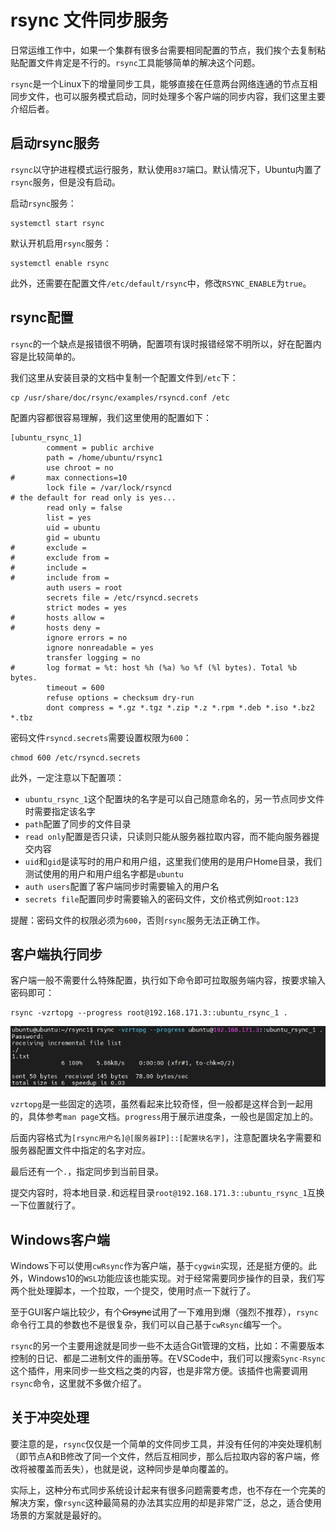 # rsync 文件同步服务

日常运维工作中，如果一个集群有很多台需要相同配置的节点，我们挨个去复制粘贴配置文件肯定是不行的。`rsync`工具能够简单的解决这个问题。

`rsync`是一个Linux下的增量同步工具，能够直接在任意两台网络连通的节点互相同步文件，也可以服务模式启动，同时处理多个客户端的同步内容，我们这里主要介绍后者。

## 启动rsync服务

`rsync`以守护进程模式运行服务，默认使用`837`端口。默认情况下，Ubuntu内置了`rsync`服务，但是没有启动。

启动`rsync`服务：

```
systemctl start rsync
```

默认开机启用`rsync`服务：

```
systemctl enable rsync
```

此外，还需要在配置文件`/etc/default/rsync`中，修改`RSYNC_ENABLE`为`true`。

## rsync配置

`rsync`的一个缺点是报错很不明确，配置项有误时报错经常不明所以，好在配置内容是比较简单的。

我们这里从安装目录的文档中复制一个配置文件到`/etc`下：

```
cp /usr/share/doc/rsync/examples/rsyncd.conf /etc
```

配置内容都很容易理解，我们这里使用的配置如下：

```
[ubuntu_rsync_1]
        comment = public archive
        path = /home/ubuntu/rsync1
        use chroot = no
#       max connections=10
        lock file = /var/lock/rsyncd
# the default for read only is yes...
        read only = false
        list = yes
        uid = ubuntu
        gid = ubuntu
#       exclude =
#       exclude from =
#       include =
#       include from =
        auth users = root
        secrets file = /etc/rsyncd.secrets
        strict modes = yes
#       hosts allow =
#       hosts deny =
        ignore errors = no
        ignore nonreadable = yes
        transfer logging = no
#       log format = %t: host %h (%a) %o %f (%l bytes). Total %b bytes.
        timeout = 600
        refuse options = checksum dry-run
        dont compress = *.gz *.tgz *.zip *.z *.rpm *.deb *.iso *.bz2 *.tbz
```

密码文件`rsyncd.secrets`需要设置权限为`600`：

```
chmod 600 /etc/rsyncd.secrets
```

此外，一定注意以下配置项：

* `ubuntu_rsync_1`这个配置块的名字是可以自己随意命名的，另一节点同步文件时需要指定该名字
* `path`配置了同步的文件目录
* `read only`配置是否只读，只读则只能从服务器拉取内容，而不能向服务器提交内容
* `uid`和`gid`是读写时的用户和用户组，这里我们使用的是用户Home目录，我们测试使用的用户和用户组名字都是`ubuntu`
* `auth users`配置了客户端同步时需要输入的用户名
* `secrets file`配置同步时需要输入的密码文件，文价格式例如`root:123`

提醒：密码文件的权限必须为`600`，否则`rsync`服务无法正确工作。

## 客户端执行同步

客户端一般不需要什么特殊配置，执行如下命令即可拉取服务端内容，按要求输入密码即可：

```
rsync -vzrtopg --progress root@192.168.171.3::ubuntu_rsync_1 .
```

![](res/1.png)

`vzrtopg`是一些固定的选项，虽然看起来比较奇怪，但一般都是这样合到一起用的，具体参考`man page`文档。`progress`用于展示进度条，一般也是固定加上的。

后面内容格式为`[rsync用户名]@[服务器IP]::[配置块名字]`，注意配置块名字需要和服务器配置文件中指定的名字对应。

最后还有一个`.`，指定同步到当前目录。

提交内容时，将本地目录`.`和远程目录`root@192.168.171.3::ubuntu_rsync_1`互换一下位置就行了。

## Windows客户端

Windows下可以使用`cwRsync`作为客户端，基于`cygwin`实现，还是挺方便的。此外，Windows10的`WSL`功能应该也能实现。对于经常需要同步操作的目录，我们写两个批处理脚本，一个拉取，一个提交，使用时点一下就行了。

至于GUI客户端比较少，有个~~Grsync~~试用了一下难用到爆（强烈不推荐），`rsync`命令行工具的参数也不是很复杂，我们可以自己基于`cwRsync`编写一个。

`rsync`的另一个主要用途就是同步一些不太适合Git管理的文档，比如：不需要版本控制的日记、都是二进制文件的画册等。在VSCode中，我们可以搜索`Sync-Rsync`这个插件，用来同步一些文档之类的内容，也是非常方便。该插件也需要调用`rsync`命令，这里就不多做介绍了。

## 关于冲突处理

要注意的是，`rsync`仅仅是一个简单的文件同步工具，并没有任何的冲突处理机制（即节点A和B修改了同一个文件，然后互相同步，那么后拉取内容的客户端，修改将被覆盖而丢失），也就是说，这种同步是单向覆盖的。

实际上，这种分布式同步系统设计起来有很多问题需要考虑，也不存在一个完美的解决方案，像`rsync`这种最简易的办法其实应用的却是非常广泛，总之，适合使用场景的方案就是最好的。
